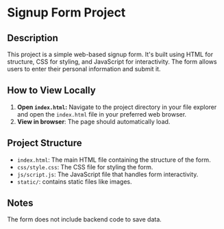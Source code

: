 # Signup Form Project

## Description

This project is a simple web-based signup form. It's built using HTML for structure, CSS for styling, and JavaScript for interactivity. The form allows users to enter their personal information and submit it.

## How to View Locally

1.  **Open `index.html`:** Navigate to the project directory in your file explorer and open the `index.html` file in your preferred web browser.
2. **View in browser**: The page should automatically load.

## Project Structure

*   `index.html`: The main HTML file containing the structure of the form.
*   `css/style.css`: The CSS file for styling the form.
*   `js/script.js`: The JavaScript file that handles form interactivity.
*   `static/`: contains static files like images.

## Notes
The form does not include backend code to save data.